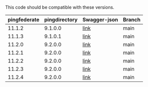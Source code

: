 This code should be compatible with these versions.   

| pingfederate | pingdirectory  | Swagger-json | Branch       |    
| :----------- | :------------- | :----------- | :------------|   
| 11.1.2       | 9.1.0.0        | [link](11.1.2/swagger.json)   | main         |  
| 11.1.3       | 9.1.0.1        | [link](11.1.3/swagger.json)   | main         |   
| 11.2.0       | 9.2.0.0        | [link](11.2.0/swagger.json)   | main         |   
| 11.2.1       | 9.2.0.0        | [link](11.2.1/swagger.json)   | main         | 
| 11.2.2       | 9.2.0.0        | [link](11.2.2/swagger.json)   | main         |   
| 11.2.3       | 9.2.0.0        | [link](11.2.3/swagger.json)   | main         |  
| 11.2.4       | 9.2.0.0        | [link](11.2.4/swagger.json)   | main         |   



